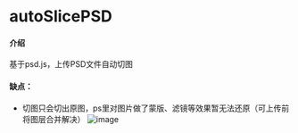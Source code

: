 # autoSlicePSD

#### 介绍
基于psd.js，上传PSD文件自动切图

#### 缺点：
- 切图只会切出原图，ps里对图片做了蒙版、滤镜等效果暂无法还原（可上传前将图层合并解决）
![image](https://github.com/xjh3173/autoSlicePSD/blob/main/GIF.gif)
